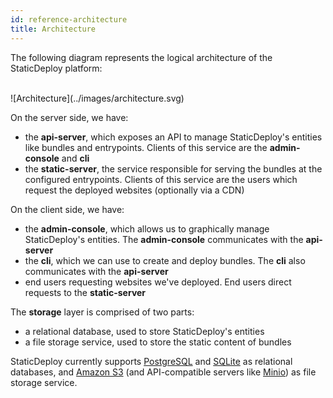 ```yaml
---
id: reference-architecture
title: Architecture
---
```


The following diagram represents the logical architecture of the StaticDeploy
platform:

<br />
![Architecture](../images/architecture.svg)
<br />

On the server side, we have:

- the **api-server**, which exposes an API to manage StaticDeploy's entities
  like bundles and entrypoints. Clients of this service are the
  **admin-console** and **cli**
- the **static-server**, the service responsible for serving the bundles at the
  configured entrypoints. Clients of this service are the users which request
  the deployed websites (optionally via a CDN)

On the client side, we have:

- the **admin-console**, which allows us to graphically manage StaticDeploy's
  entities. The **admin-console** communicates with the **api-server**
- the **cli**, which we can use to create and deploy bundles. The **cli** also
  communicates with the **api-server**
- end users requesting websites we've deployed. End users direct requests to the
  **static-server**

The **storage** layer is comprised of two parts:

- a relational database, used to store StaticDeploy's entities
- a file storage service, used to store the static content of bundles

StaticDeploy currently supports [PostgreSQL](https://www.postgresql.org/) and
[SQLite](https://www.sqlite.org/) as relational databases, and
[Amazon S3](https://aws.amazon.com/s3/) (and API-compatible servers like
[Minio](https://minio.io)) as file storage service.
